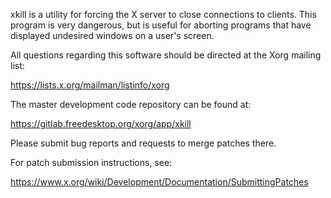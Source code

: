 xkill is a utility for forcing the X server to close connections to
clients.  This program is very dangerous, but is useful for aborting
programs that have displayed undesired windows on a user's screen.

All questions regarding this software should be directed at the
Xorg mailing list:

  https://lists.x.org/mailman/listinfo/xorg

The master development code repository can be found at:

  https://gitlab.freedesktop.org/xorg/app/xkill

Please submit bug reports and requests to merge patches there.

For patch submission instructions, see:

  https://www.x.org/wiki/Development/Documentation/SubmittingPatches

